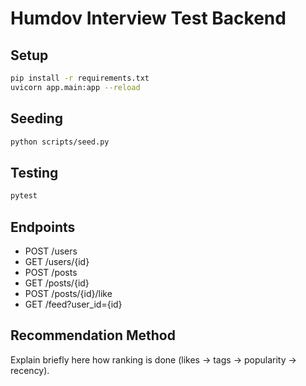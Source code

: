 # Humdov Interview Test Backend

## Setup
```bash
pip install -r requirements.txt
uvicorn app.main:app --reload
```

## Seeding
```bash
python scripts/seed.py
```

## Testing
```bash
pytest
```

## Endpoints
- POST /users
- GET /users/{id}
- POST /posts
- GET /posts/{id}
- POST /posts/{id}/like
- GET /feed?user_id={id}

## Recommendation Method
Explain briefly here how ranking is done (likes → tags → popularity → recency).
